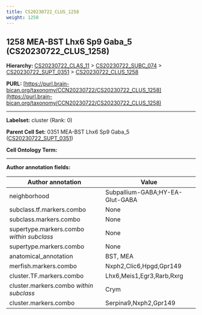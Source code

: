 ```yaml
---
title: CS20230722_CLUS_1258
weight: 1258
---
```

## 1258 MEA-BST Lhx6 Sp9 Gaba_5 (CS20230722_CLUS_1258)
<b>Hierarchy: </b>
[CS20230722_CLAS_11](../CS20230722_CLAS_11) >
[CS20230722_SUBC_074](../CS20230722_SUBC_074) >
[CS20230722_SUPT_0351](../CS20230722_SUPT_0351) >
[CS20230722_CLUS_1258](../CS20230722_CLUS_1258)

**PURL:** [https://purl.brain-bican.org/taxonomy/CCN20230722/CS20230722_CLUS_1258](https://purl.brain-bican.org/taxonomy/CCN20230722/CS20230722_CLUS_1258)

---


**Labelset:** cluster (Rank: 0)

**Parent Cell Set:** 0351 MEA-BST Lhx6 Sp9 Gaba_5 ([CS20230722_SUPT_0351](../CS20230722_SUPT_0351))



**Cell Ontology Term:** 

[MARKER GENES.]: #


---

[TRANSFERRED ANNOTATIONS.]: #


[AUTHOR ANNOTATION FIELDS.]: #


**Author annotation fields:**

| Author annotation | Value |
|-------------------|-------|
|neighborhood|Subpallium-GABA;HY-EA-Glut-GABA|
|subclass.tf.markers.combo|None|
|subclass.markers.combo|None|
|supertype.markers.combo _within subclass_|None|
|supertype.markers.combo|None|
|anatomical_annotation|BST, MEA|
|merfish.markers.combo|Nxph2,Clic6,Hpgd,Gpr149|
|cluster.TF.markers.combo|Lhx6,Meis1,Egr3,Rarb,Rxrg|
|cluster.markers.combo _within subclass_|Crym|
|cluster.markers.combo|Serpina9,Nxph2,Gpr149|
